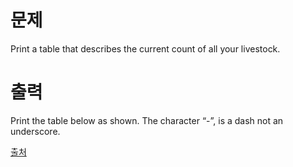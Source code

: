 # 문제

Print a table that describes the current count of all your livestock.

# 출력

Print the table below as shown. The character “-”, is a dash not an underscore.

[출처](https://www.acmicpc.net/problem/2372)

